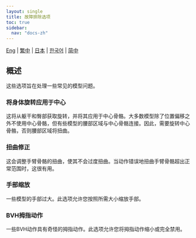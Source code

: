 ```yaml
---
layout: single
title: 故障排除选项
toc: true
sidebar:
  nav: "docs-zh"
---
```


[Eng](/dancexr/features/troubleshooting_options) | [繁中](/tw/dancexr/features/troubleshooting_options) | [日本](/jp/dancexr/features/troubleshooting_options) | [한국어](/kr/dancexr/features/troubleshooting_options) | [简中](/zh/dancexr/features/troubleshooting_options)

## 概述
这些选项旨在处理一些常见的模型问题。

### 将身体旋转应用于中心
这将从躯干和臀部获取旋转，并将其应用于中心骨骼。大多数模型除了位置偏移之外不使用中心骨骼，但有些模型的腰部区域与中心骨骼连接。因此，需要旋转中心骨骼，否则腰部区域将扭曲。

### 扭曲修正
这会调整手臂骨骼的扭曲，使其不会过度扭曲。当动作错误地扭曲手臂骨骼超出正常范围时，这很有用。

### 手部缩放
一些模型的手部过大。此选项允许您按照所需大小缩放手部。

### BVH拇指动作
一些BVH动作具有奇怪的拇指动作。此选项允许您将拇指动作缩小或完全禁用。